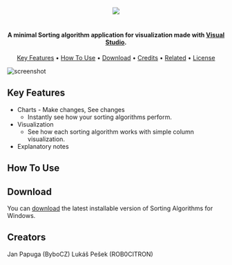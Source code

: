 
<h1 align="center">
<img src="https://github.com/ROB0CITRON/SortingProject/assets/97798689/fa49f921-db98-416d-b542-9d8e70bfb197">
<h1>
	
<h4 align="center">A minimal Sorting algorithm application for visualization made with <a href="https://visualstudio.microsoft.com/cs/" target="_blank">Visual Studio</a>.</h4>

<p align="center">
  <a href="#key-features">Key Features</a> •
  <a href="#how-to-use">How To Use</a> •
  <a href="#download">Download</a> •
  <a href="#credits">Credits</a> •
  <a href="#related">Related</a> •
  <a href="#license">License</a>
</p>

![screenshot](https://raw.githubusercontent.com/amitmerchant1990/electron-markdownify/master/app/img/markdownify.gif)

## Key Features

* Charts - Make changes, See changes
  - Instantly see how your sorting algorithms perform.
* Visualization
  - See how each sorting algorithm works with simple column visualization.
* Explanatory notes

## How To Use

## Download

You can [download](https://github.com/amitmerchant1990/electron-markdownify/releases/tag/v1.2.0) the latest installable version of Sorting Algorithms for Windows.

## Creators
Jan Papuga (ByboCZ)
Lukáš Pešek (ROB0CITRON)


